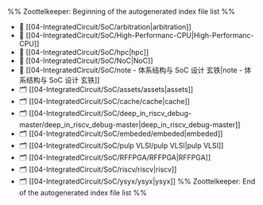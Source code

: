 %% Zoottelkeeper: Beginning of the autogenerated index file list  %%
- 📄 [[04-IntegratedCircuit/SoC/arbitration|arbitration]]
- 📄 [[04-IntegratedCircuit/SoC/High-Performanc-CPU|High-Performanc-CPU]]
- 📄 [[04-IntegratedCircuit/SoC/hpc|hpc]]
- 📄 [[04-IntegratedCircuit/SoC/NoC|NoC]]
- 📄 [[04-IntegratedCircuit/SoC/note - 体系结构与 SoC 设计 玄铁|note - 体系结构与 SoC 设计 玄铁]]
- 🗂️ [[04-IntegratedCircuit/SoC/assets/assets|assets]]
- 🗂️ [[04-IntegratedCircuit/SoC/cache/cache|cache]]
- 🗂️ [[04-IntegratedCircuit/SoC/deep_in_riscv_debug-master/deep_in_riscv_debug-master|deep_in_riscv_debug-master]]
- 🗂️ [[04-IntegratedCircuit/SoC/embeded/embeded|embeded]]
- 🗂️ [[04-IntegratedCircuit/SoC/pulp VLSI/pulp VLSI|pulp VLSI]]
- 🗂️ [[04-IntegratedCircuit/SoC/RFFPGA/RFFPGA|RFFPGA]]
- 🗂️ [[04-IntegratedCircuit/SoC/riscv/riscv|riscv]]
- 🗂️ [[04-IntegratedCircuit/SoC/ysyx/ysyx|ysyx]]
%% Zoottelkeeper: End of the autogenerated index file list  %%
